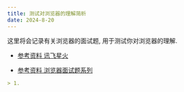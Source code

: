 ```yaml
---
title: 测试对浏览器的理解简析
date: 2024-8-20
---
```

这里将会记录有关浏览器的面试题, 用于测试你对浏览器的理解.

- [参考资料 讯飞星火](https://xinghuo.xfyun.cn/desk)

- [参考资料 浏览器面试题系列](https://juejin.cn/post/7208466455879221285)

``` md
> 1. 
```